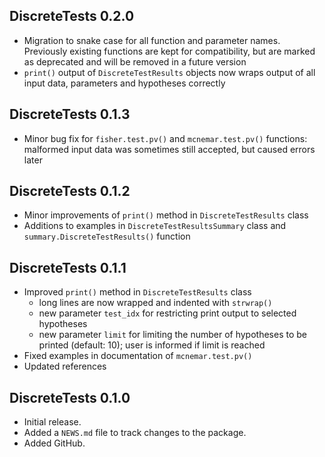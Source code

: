 ## DiscreteTests 0.2.0

* Migration to snake case for all function and parameter names. Previously
  existing functions are kept for compatibility, but are marked as deprecated
  and will be removed in a future version
* `print()` output of `DiscreteTestResults` objects now wraps output of all 
  input data, parameters and hypotheses correctly

## DiscreteTests 0.1.3

* Minor bug fix for `fisher.test.pv()` and  `mcnemar.test.pv()` functions:
  malformed input data was sometimes still accepted, but caused errors later


## DiscreteTests 0.1.2

* Minor improvements of `print()` method in `DiscreteTestResults` class
* Additions to examples in `DiscreteTestResultsSummary` class and
  `summary.DiscreteTestResults()` function


## DiscreteTests 0.1.1

* Improved `print()` method in `DiscreteTestResults` class
  - long lines are now wrapped and indented with `strwrap()`
  - new parameter `test_idx` for restricting print output to selected hypotheses
  - new parameter `limit` for limiting the number of hypotheses to be printed
    (default: 10); user is informed if limit is reached
* Fixed examples in documentation of `mcnemar.test.pv()`
* Updated references


## DiscreteTests 0.1.0

* Initial release.
* Added a `NEWS.md` file to track changes to the package.
* Added GitHub.
